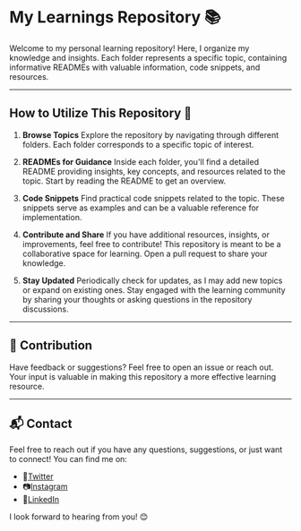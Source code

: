 # My Learnings Repository 📚

Welcome to my personal learning repository! Here, I organize my knowledge and insights. Each folder represents a specific topic, containing informative READMEs with valuable information, code snippets, and resources.

----
## How to Utilize This Repository 🚀
1. **Browse Topics**
Explore the repository by navigating through different folders. Each folder corresponds to a specific topic of interest.

2. **READMEs for Guidance**
Inside each folder, you'll find a detailed README providing insights, key concepts, and resources related to the topic. Start by reading the README to get an overview.

3. **Code Snippets**
Find practical code snippets related to the topic. These snippets serve as examples and can be a valuable reference for implementation.

4. **Contribute and Share**
If you have additional resources, insights, or improvements, feel free to contribute! This repository is meant to be a collaborative space for learning. Open a pull request to share your knowledge.

5. **Stay Updated**
Periodically check for updates, as I may add new topics or expand on existing ones. Stay engaged with the learning community by sharing your thoughts or asking questions in the repository discussions.

---

## 🤝 Contribution
Have feedback or suggestions? Feel free to open an issue or reach out. Your input is valuable in making this repository a more effective learning resource.

---

## 📬 Contact


Feel free to reach out if you have any questions, suggestions, or just want to connect! You can find me on:

- 📱[Twitter](https://twitter.com/rajanstha_10x)
- 📷[Instagram](https://www.instagram.com/rajanstha_10x/?hl=en)
- ‍💼[LinkedIn](https://www.linkedin.com/in/rajan-shrestha-b2a724222/)

I look forward to hearing from you! 😊